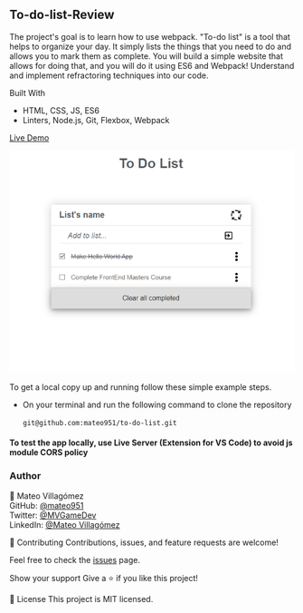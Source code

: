 ## To-do-list-Review ##

The project's goal is to learn how to use webpack. "To-do list" is a tool that helps to organize your day. It simply lists the things that you need to do and allows you to mark them as complete. You will build a simple website that allows for doing that, and you will do it using ES6 and Webpack! Understand and implement refractoring techniques into our code.

Built With

- HTML, CSS, JS, ES6
- Linters, Node.js, Git, Flexbox, Webpack

[Live Demo](https://mateo951.github.io/to-do-list/)

![Alt text](./src/demo.png?raw=true)




To get a local copy up and running follow these simple example steps.

- On your terminal and run the following command to clone the repository

  `git@github.com:mateo951/to-do-list.git`

#### To test the app locally, use Live Server (Extension for VS Code) to avoid js module CORS policy ####

### Author ###

👤 Mateo Villagómez<br>
GitHub: [@mateo951](https://github.com/mateo951)<br>
Twitter: [@MVGameDev](https://twitter.com/MVGameDev)<br>
LinkedIn: [@Mateo Villagómez](https://www.linkedin.com/in/mateo-villagómez/)<br>

🤝 Contributing
Contributions, issues, and feature requests are welcome!

Feel free to check the [issues](https://github.com/mateo951/to-do-list/issues) page.

Show your support
Give a ⭐️ if you like this project!

📝 License
This project is MIT licensed.